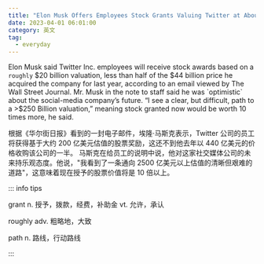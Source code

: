 ```yaml
---
title: "Elon Musk Offers Employees Stock Grants Valuing Twitter at About $20 Billion"
date: 2023-04-01 06:01:00
category: 英文
tag:
  - everyday
---
```


Elon Musk said Twitter Inc. employees will receive stock awards based on a `roughly` $20 billion valuation, less than half of the $44 billion price he acquired the company for last year, according to an email viewed by The Wall Street Journal. Mr. Musk in the note to staff said he was `optimistic` about the social-media company’s future. “I see a clear, but difficult, path to a >$250 Billion valuation,” meaning stock granted now would be worth 10 times more, he said.

根据《华尔街日报》看到的一封电子邮件，埃隆·马斯克表示，Twitter 公司的员工将获得基于大约 200 亿美元估值的股票奖励，这还不到他去年以 440 亿美元的价格收购该公司的一半。 马斯克在给员工的说明中说，他对这家社交媒体公司的未来持乐观态度。他说，"我看到了一条通向 2500 亿美元以上估值的清晰但艰难的道路"，这意味着现在授予的股票价值将是 10 倍以上。

::: info tips

grant n. 授予，拨款，经费，补助金 vt. 允许，承认

roughly adv. 粗略地，大致

path n. 路线，行动路线

:::
